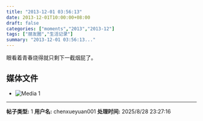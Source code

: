 ```yaml
---
title: "2013-12-01 03:56:13"
date: 2013-12-01T10:00:00+08:00
draft: false
categories: ["moments","2013","2013-12"]
tags: ["朋友圈","生活记录"]
summary: "2013-12-01 03:56:13..."
---
```


眼看着青春烧得就只剩下一截烟屁了。

## 媒体文件

- ![Media 1](/Moments/photos/2013-12-01/201312010356130.jpg)

---

**帖子类型:** 1
**用户名:** chenxueyuan001
**处理时间:** 2025/8/28 23:27:16